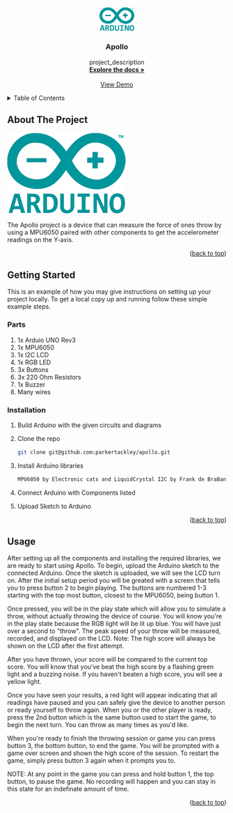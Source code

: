<!-- Improved compatibility of back to top link: See: https://github.com/othneildrew/Best-README-Template/pull/73 -->
<a id="readme-top"></a>
<!--
*** Thanks for checking out the Best-README-Template. If you have a suggestion
*** that would make this better, please fork the repo and create a pull request
*** or simply open an issue with the tag "enhancement".
*** Don't forget to give the project a star!
*** Thanks again! Now go create something AMAZING! :D
-->



<!-- PROJECT SHIELDS -->
<!--
*** I'm using markdown "reference style" links for readability.
*** Reference links are enclosed in brackets [ ] instead of parentheses ( ).
*** See the bottom of this document for the declaration of the reference variables
*** for contributors-url, forks-url, etc. This is an optional, concise syntax you may use.
*** https://www.markdownguide.org/basic-syntax/#reference-style-links
-->

<!-- PROJECT LOGO -->
<br />
<div align="center">
  <a href="https://github.com/parkertackley/apollo">
    <img src="img/arduino.png" alt="Logo" width="80">
  </a>

<h3 align="center">Apollo</h3>

  <p align="center">
    project_description
    <br />
    <a href="https://github.com/parkertackley/apollo"><strong>Explore the docs »</strong></a>
    <br />
    <br />
    <a href="https://github.com/parkertackley/apollo">View Demo</a>
  </p>
</div>



<!-- TABLE OF CONTENTS -->
<details>
  <summary>Table of Contents</summary>
  <ol>
    <li>
      <a href="#about-the-project">About The Project</a>
    </li>
    <li>
      <a href="#getting-started">Getting Started</a>
      <ul>
        <li><a href="#parts">Parts List</a></li>
        <li><a href="#installation">Installation</a></li>
      </ul>
    </li>
    <li><a href="#usage">Usage</a></li>
  </ol>
</details>



<!-- ABOUT THE PROJECT -->
## About The Project

[![Product Name Screen Shot][product-screenshot]](https://example.com)

The Apollo project is a device that can measure the force of ones throw by using a MPU6050 paired with other components to get the accelerometer readings on the Y-axis.

<p align="right">(<a href="#readme-top">back to top</a>)</p>

<!-- GETTING STARTED -->
## Getting Started

This is an example of how you may give instructions on setting up your project locally.
To get a local copy up and running follow these simple example steps.

### Parts
1. 1x Arduio UNO Rev3
2. 1x MPU6050
3. 1x I2C LCD
4. 1x RGB LED
5. 3x Buttons
6. 3x 220 Ohm Resistors
7. 1x Buzzer
8. Many wires

### Installation

1. Build Arduino with the given circuits and diagrams

1. Clone the repo
   ```sh
   git clone git@github.com:parkertackley/apollo.git
   ```
2. Install Arduino libraries
   ```sh
   MPU6050 by Electronic cats and LiquidCrystal I2C by Frank de BraBander
   ```
3. Connect Arduino with Components listed
   
4. Upload Sketch to Arduino

<p align="right">(<a href="#readme-top">back to top</a>)</p>



<!-- USAGE EXAMPLES -->
## Usage

After setting up all the components and installing the required libraries, we are ready to start using Apollo.
To begin, upload the Arduino sketch to the connected Arduino. Once the sketch is uploaded, we will see the LCD turn on. After the initial setup period you will be greated with a screen that tells you to press button 2 to begin playing. The buttons are numbered 1-3 starting with the top most button, closest to the MPU6050, being button 1. 

Once pressed, you will be in the play state which will allow you to simulate a throw, without actually throwing the device of course. You will know you're in the play state because the RGB light will be lit up blue. You will have just over a second to "throw". The peak speed of your throw will be measured, recorded, and displayed on the LCD. Note: The high score will always be shown on the LCD after the first attempt.

After you have thrown, your score will be compared to the current top score. You will know that you've beat the high score by a flashing green light and a buzzing noise. If you haven't beaten a high score, you will see a yellow light.

Once you have seen your results, a red light will appear indicating that all readings have paused and you can safely give the device to another person or ready yourself to throw again. When you or the other player is ready, press the 2nd button which is the same button used to start the game, to begin the next turn. You can throw as many times as you'd like.

When you're ready to finish the throwing session or game you can press button 3, the bottom button, to end the game. You will be prompted with a game over screen and shown the high score of the session. To restart the game, simply press button 3 again when it prompts you to.

NOTE: At any point in the game you can press and hold button 1, the top button, to pause the game. No recording will happen and you can stay in this state for an indefinate amount of time.

<p align="right">(<a href="#readme-top">back to top</a>)</p>


<!-- MARKDOWN LINKS & IMAGES -->
<!-- https://www.markdownguide.org/basic-syntax/#reference-style-links -->
[contributors-shield]: https://img.shields.io/github/contributors/github_username/repo_name.svg?style=for-the-badge
[contributors-url]: https://github.com/github_username/repo_name/graphs/contributors
[forks-shield]: https://img.shields.io/github/forks/github_username/repo_name.svg?style=for-the-badge
[forks-url]: https://github.com/github_username/repo_name/network/members
[stars-shield]: https://img.shields.io/github/stars/github_username/repo_name.svg?style=for-the-badge
[stars-url]: https://github.com/github_username/repo_name/stargazers
[issues-shield]: https://img.shields.io/github/issues/github_username/repo_name.svg?style=for-the-badge
[issues-url]: https://github.com/github_username/repo_name/issues
[license-shield]: https://img.shields.io/github/license/github_username/repo_name.svg?style=for-the-badge
[license-url]: https://github.com/github_username/repo_name/blob/master/LICENSE.txt
[linkedin-shield]: https://img.shields.io/badge/-LinkedIn-black.svg?style=for-the-badge&logo=linkedin&colorB=555
[linkedin-url]: https://linkedin.com/in/linkedin_username
[product-screenshot]: img/arduino.png
[Next.js]: https://img.shields.io/badge/next.js-000000?style=for-the-badge&logo=nextdotjs&logoColor=white
[Next-url]: https://nextjs.org/
[React.js]: https://img.shields.io/badge/React-20232A?style=for-the-badge&logo=react&logoColor=61DAFB
[React-url]: https://reactjs.org/
[Vue.js]: https://img.shields.io/badge/Vue.js-35495E?style=for-the-badge&logo=vuedotjs&logoColor=4FC08D
[Vue-url]: https://vuejs.org/
[Angular.io]: https://img.shields.io/badge/Angular-DD0031?style=for-the-badge&logo=angular&logoColor=white
[Angular-url]: https://angular.io/
[Svelte.dev]: https://img.shields.io/badge/Svelte-4A4A55?style=for-the-badge&logo=svelte&logoColor=FF3E00
[Svelte-url]: https://svelte.dev/
[Laravel.com]: https://img.shields.io/badge/Laravel-FF2D20?style=for-the-badge&logo=laravel&logoColor=white
[Laravel-url]: https://laravel.com
[Bootstrap.com]: https://img.shields.io/badge/Bootstrap-563D7C?style=for-the-badge&logo=bootstrap&logoColor=white
[Bootstrap-url]: https://getbootstrap.com
[JQuery.com]: https://img.shields.io/badge/jQuery-0769AD?style=for-the-badge&logo=jquery&logoColor=white
[JQuery-url]: https://jquery.com 
